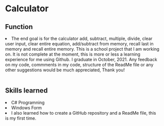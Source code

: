 # Calculator
<div class="function">
  <h2><strong>Function</strong></h2>
  <li>The end goal is for the calculator add, subtract, multiple, divide, clear user input, clear entire equation, add/subtract from memory, recall last in memory and recall entire memory.  This is a school project that I am working on.  It is not complete at the moment, this is more or less a learning experience for me using Github. I graduate in October, 2021.  Any feedback on my code, commments in my code, structure of the ReadMe file or any other suggestions would be much appreciated, Thank you!</li><br>
</div>
<div class="skillLearned">
  <h2><strong>Skills learned</strong></h2>
  <li>C# Programning</li>
  <li>Windows Form</li>
  <li>I also learned how to create a GitHub repository and a ReadMe file, this is my first time.</li>
</div>
